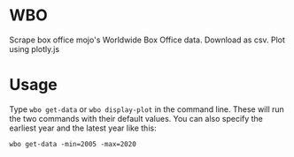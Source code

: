 # WBO
Scrape box office mojo's Worldwide Box Office data. Download as csv. Plot using plotly.js

# Usage

Type ```wbo get-data``` or  ```wbo display-plot``` in the command line. These will run the two commands with their default values.
You can also specify the earliest year and the latest year like this:

```
wbo get-data -min=2005 -max=2020
```
